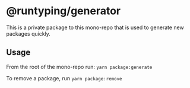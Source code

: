 # @runtyping/generator

This is a private package to this mono-repo that is used to generate new packages quickly.

## Usage

From the root of the mono-repo run: `yarn package:generate`

To remove a package, run `yarn package:remove`
